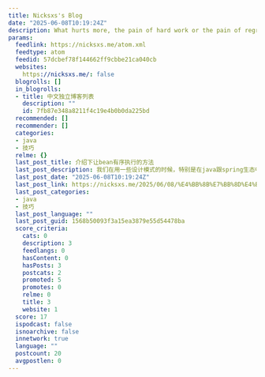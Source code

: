 ```yaml
---
title: Nicksxs's Blog
date: "2025-06-08T10:19:24Z"
description: What hurts more, the pain of hard work or the pain of regret?
params:
  feedlink: https://nicksxs.me/atom.xml
  feedtype: atom
  feedid: 57dcbef78f144662ff9cbbe21ca040cb
  websites:
    https://nicksxs.me/: false
  blogrolls: []
  in_blogrolls:
  - title: 中文独立博客列表
    description: ""
    id: 7fb87e348a8211f4c19e4b0b0da225bd
  recommended: []
  recommender: []
  categories:
  - java
  - 技巧
  relme: {}
  last_post_title: 介绍下让bean有序执行的方法
  last_post_description: 我们在用一些设计模式的时候，特别是在java跟spring生态中，有很多基于接口，会有各种不同的实现，此时如果想让实现了同一个接口的一组处理器（bean
  last_post_date: "2025-06-08T10:19:24Z"
  last_post_link: https://nicksxs.me/2025/06/08/%E4%BB%8B%E7%BB%8D%E4%B8%8B%E8%AE%A9bean%E6%9C%89%E5%BA%8F%E6%89%A7%E8%A1%8C%E7%9A%84%E6%96%B9%E6%B3%95/
  last_post_categories:
  - java
  - 技巧
  last_post_language: ""
  last_post_guid: 1568b50093f3a15ea3879e55d54478ba
  score_criteria:
    cats: 0
    description: 3
    feedlangs: 0
    hasContent: 0
    hasPosts: 3
    postcats: 2
    promoted: 5
    promotes: 0
    relme: 0
    title: 3
    website: 1
  score: 17
  ispodcast: false
  isnoarchive: false
  innetwork: true
  language: ""
  postcount: 20
  avgpostlen: 0
---
```

